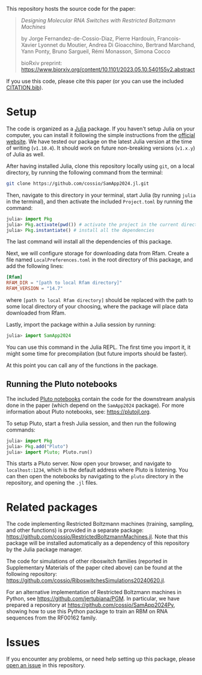 This repository hosts the source code for the paper:

> *Designing Molecular RNA Switches with Restricted Boltzmann Machines*
> 
> by Jorge Fernandez-de-Cossio-Diaz, Pierre Hardouin, Francois-Xavier Lyonnet du Moutier, Andrea Di Gioacchino, Bertrand Marchand, Yann Ponty, Bruno Sargueil, Rémi Monasson, Simona Cocco
> 
> bioRxiv preprint: https://www.biorxiv.org/content/10.1101/2023.05.10.540155v2.abstract

If you use this code, please cite this paper (or you can use the included [CITATION.bib](https://github.com/cossio/SamApp2024.jl/blob/main/CITATION.bib)).

# Setup

The code is organized as a [Julia](https://julialang.org) package. If you haven't setup Julia on your computer, you can install it following the simple instructions from the [official website](https://julialang.org/downloads/). We have tested our package on the latest Julia version at the time of writing (`v1.10.4`). It should work on future non-breaking versions (`v1.x.y`) of Julia as well.

After having installed Julia, clone this repository locally using `git`, on a local directory, by running the following command from the terminal:

```bash
git clone https://github.com/cossio/SamApp2024.jl.git
```

Then, navigate to this directory in your terminal, start Julia (by running `julia` in the terminal), and then activate the included `Project.toml` by running the command:

```julia
julia> import Pkg
julia> Pkg.activate(pwd()) # activate the project in the current directory
julia> Pkg.instantiate() # install all the dependencies
```

The last command will install all the dependencies of this package.

Next, we will configure storage for downloading data from Rfam. Create a file named `LocalPreferences.toml` in the root directory of this package, and add the following lines:

```toml
[Rfam]
RFAM_DIR = "[path to local Rfam directory]"
RFAM_VERSION = "14.7"
```

where `[path to local Rfam directory]` should be replaced with the path to some local directory of your choosing, where the package will place data downloaded from Rfam.

Lastly, import the package within a Julia session by running:

```julia
julia> import SamApp2024
```

You can use this command in the Julia REPL. The first time you import it, it might some time for precompilation (but future imports should be faster).

At this point you can call any of the functions in the package.

## Running the Pluto notebooks

The included [Pluto notebooks](https://github.com/cossio/SamApp2024.jl/tree/main/pluto) contain the code for the downstream analysis done in the paper (which depend on the `SamApp2024` package). For more information about Pluto notebooks, see: https://plutojl.org.

To setup Pluto, start a fresh Julia session, and then run the following commands:

```julia
julia> import Pkg
julia> Pkg.add("Pluto")
julia> import Pluto; Pluto.run()
```

This starts a Pluto server. Now open your browser, and navigate to `localhost:1234`, which is the default address where Pluto is listening. You can then open the notebooks by navigating to the `pluto` directory in the repository, and opening the `.jl` files.

# Related packages 

The code implementing Restricted Boltzmann machines (training, sampling, and other functions) is provided in a separate package: https://github.com/cossio/RestrictedBoltzmannMachines.jl. Note that this package will be installed automatically as a dependency of this repository by the Julia package manager.

The code for simulations of other riboswitch families (reported in Supplementary Materials of the paper cited above) can be found at the following repository: https://github.com/cossio/RiboswitchesSimulations20240620.jl.

For an alternative implementation of Restricted Boltzmann machines in Python, see https://github.com/jertubiana/PGM. In particular, we have prepared a repository at https://github.com/cossio/SamApp2024Py, showing how to use this Python package to train an RBM on RNA sequences from the RF00162 family.

# Issues

If you encounter any problems, or need help setting up this package, please [open an issue](https://github.com/cossio/SamApp2024.jl/issues/new/choose) in this repository.